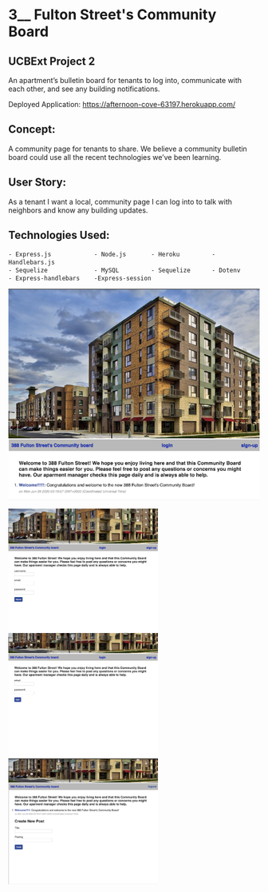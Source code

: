 #  3__ Fulton Street's Community Board
## UCBExt Project 2

An apartment’s bulletin board for tenants to log into, communicate with each other, and see any building notifications.  

Deployed Application: https://afternoon-cove-63197.herokuapp.com/

## Concept:
A community page for tenants to share.  We believe a community bulletin board could use all the recent technologies we’ve been learning. 

## User Story:
As a tenant I want a local, community page I can log into to talk with neighbors and know any building updates. 


## Technologies Used:
    - Express.js            - Node.js       - Heroku         - Handlebars.js
    - Sequelize             - MySQL         - Sequelize      - Dotenv
    - Express-handlebars    -Express-session

<img src="imagesForReadMe//main.png" width="600">

<img src="imagesForReadMe//signup.png" width="300"><img src="imagesForReadMe//login.png" width="300"><img src="imagesForReadMe//createpost.png" width="300">
